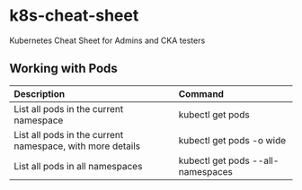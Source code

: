 # k8s-cheat-sheet
Kubernetes Cheat Sheet for Admins and CKA testers

## Working with Pods

|   Description                                                         | Command                                                               |
|   :-----------                                                        | :-----------                                                          |
|   List all pods in the current namespace                              | kubectl get pods                                                      |
|   List all pods in the current namespace, with more details           | kubectl get pods -o wide                                              |
|   List all pods in all namespaces                                     | kubectl get pods --all-namespaces                                     |

